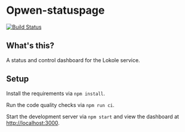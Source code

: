 # Opwen-statuspage

[![Build Status](https://travis-ci.org/ascoderu/opwen-statuspage.svg?branch=master)](https://travis-ci.org/ascoderu/opwen-statuspage)

## What's this?

A status and control dashboard for the Lokole service.

## Setup

Install the requirements via `npm install`.

Run the code quality checks via `npm run ci`.

Start the development server via `npm start` and view the dashboard at [http://localhost:3000](http://localhost:3000).
